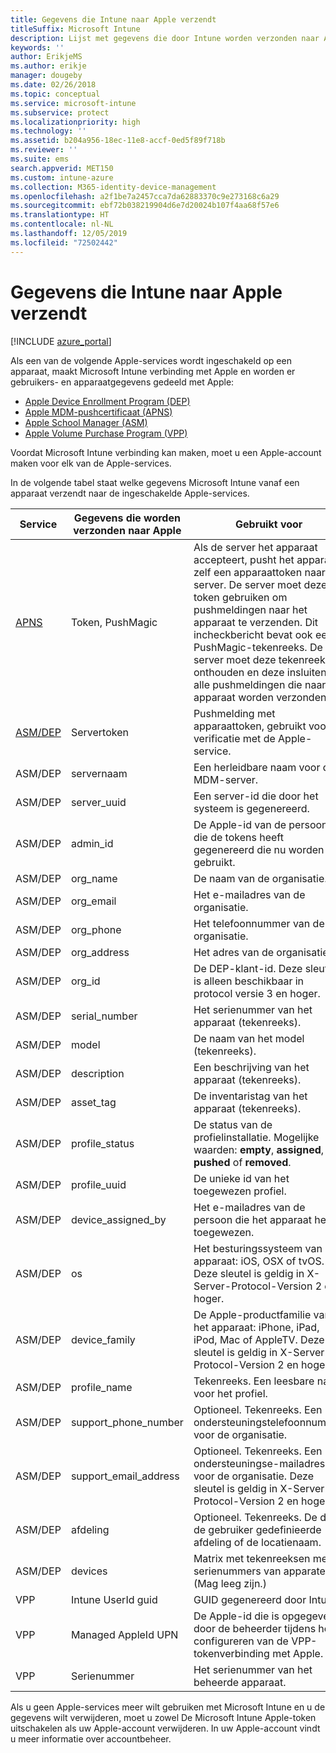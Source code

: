 ```yaml
---
title: Gegevens die Intune naar Apple verzendt
titleSuffix: Microsoft Intune
description: Lijst met gegevens die door Intune worden verzonden naar Apple.
keywords: ''
author: ErikjeMS
ms.author: erikje
manager: dougeby
ms.date: 02/26/2018
ms.topic: conceptual
ms.service: microsoft-intune
ms.subservice: protect
ms.localizationpriority: high
ms.technology: ''
ms.assetid: b204a956-18ec-11e8-accf-0ed5f89f718b
ms.reviewer: ''
ms.suite: ems
search.appverid: MET150
ms.custom: intune-azure
ms.collection: M365-identity-device-management
ms.openlocfilehash: a2f1be7a2457cca7da62883370c9e273168c6a29
ms.sourcegitcommit: ebf72b038219904d6e7d20024b107f4aa68f57e6
ms.translationtype: HT
ms.contentlocale: nl-NL
ms.lasthandoff: 12/05/2019
ms.locfileid: "72502442"
---
```

# <a name="data-intune-sends-to-apple"></a>Gegevens die Intune naar Apple verzendt

[!INCLUDE [azure_portal](../includes/azure_portal.md)]

Als een van de volgende Apple-services wordt ingeschakeld op een apparaat, maakt Microsoft Intune verbinding met Apple en worden er gebruikers- en apparaatgegevens gedeeld met Apple: 

- [Apple Device Enrollment Program (DEP)](../enrollment/device-enrollment-program-enroll-ios.md)
- [Apple MDM-pushcertificaat (APNS)](../enrollment/apple-mdm-push-certificate-get.md)
- [Apple School Manager (ASM)](https://docs.microsoft.com/schooldatasync/apple-school-manager-integration-with-intune-for-education-and-school-data-sync)
- [Apple Volume Purchase Program (VPP)](../apps/vpp-apps-ios.md)

Voordat Microsoft Intune verbinding kan maken, moet u een Apple-account maken voor elk van de Apple-services.

In de volgende tabel staat welke gegevens Microsoft Intune vanaf een apparaat verzendt naar de ingeschakelde Apple-services. 

| Service | Gegevens die worden verzonden naar Apple | Gebruikt voor |
|---|---| ---|
| [APNS](https://developer.apple.com/library/content/documentation/Miscellaneous/Reference/MobileDeviceManagementProtocolRef/3-MDM_Protocol/MDM_Protocol.html#//apple_ref/doc/uid/TP40017387-CH3-SW2) | Token, PushMagic | Als de server het apparaat accepteert, pusht het apparaat zelf een apparaattoken naar de server. De server moet deze token gebruiken om pushmeldingen naar het apparaat te verzenden. Dit incheckbericht bevat ook een PushMagic-tekenreeks. De server moet deze tekenreeks onthouden en deze insluiten in alle pushmeldingen die naar het apparaat worden verzonden. |
| [ASM/DEP](https://developer.apple.com/library/content/documentation/Miscellaneous/Reference/MobileDeviceManagementProtocolRef/3-MDM_Protocol/MDM_Protocol.html#//apple_ref/doc/uid/TP40017387-CH3-SW2) | Servertoken | Pushmelding met apparaattoken, gebruikt voor verificatie met de Apple-service. |
| ASM/DEP | servernaam | Een herleidbare naam voor de MDM-server. |
| ASM/DEP | server_uuid | Een server-id die door het systeem is gegenereerd. |
| ASM/DEP | admin_id | De Apple-id van de persoon die de tokens heeft gegenereerd die nu worden gebruikt. |
| ASM/DEP | org_name | De naam van de organisatie. |
| ASM/DEP | org_email | Het e-mailadres van de organisatie. |
| ASM/DEP | org_phone | Het telefoonnummer van de organisatie. |
| ASM/DEP | org_address | Het adres van de organisatie. |
| ASM/DEP | org_id | De DEP-klant-id. Deze sleutel is alleen beschikbaar in protocol versie 3 en hoger. |
| ASM/DEP | serial_number | Het serienummer van het apparaat (tekenreeks). |
| ASM/DEP | model | De naam van het model (tekenreeks). |
| ASM/DEP | description | Een beschrijving van het apparaat (tekenreeks). |
| ASM/DEP | asset_tag | De inventaristag van het apparaat (tekenreeks). |
| ASM/DEP | profile_status | De status van de profielinstallatie. Mogelijke waarden: **empty**, **assigned**, **pushed** of **removed**. |
| ASM/DEP | profile_uuid | De unieke id van het toegewezen profiel. |
| ASM/DEP | device_assigned_by | Het e-mailadres van de persoon die het apparaat heeft toegewezen. |
| ASM/DEP | os | Het besturingssysteem van het apparaat: iOS, OSX of tvOS. Deze sleutel is geldig in X-Server-Protocol-Version 2 en hoger. |
| ASM/DEP | device_family | De Apple-productfamilie van het apparaat: iPhone, iPad, iPod, Mac of AppleTV. Deze sleutel is geldig in X-Server-Protocol-Version 2 en hoger. |
| ASM/DEP | profile_name | Tekenreeks. Een leesbare naam voor het profiel. |
| ASM/DEP | support_phone_number | Optioneel. Tekenreeks. Een ondersteuningstelefoonnummer voor de organisatie. |
| ASM/DEP | support_email_address | Optioneel. Tekenreeks. Een ondersteuningse-mailadres voor de organisatie. Deze sleutel is geldig in X-Server-Protocol-Version 2 en hoger. |
| ASM/DEP | afdeling | Optioneel. Tekenreeks. De door de gebruiker gedefinieerde afdeling of de locatienaam. |
| ASM/DEP | devices | Matrix met tekenreeksen met serienummers van apparaten. (Mag leeg zijn.) |
| VPP | Intune UserId guid | GUID gegenereerd door Intune. |
| VPP | Managed AppleId UPN | De Apple-id die is opgegeven door de beheerder tijdens het configureren van de VPP-tokenverbinding met Apple. |
| VPP | Serienummer | Het serienummer van het beheerde apparaat. |

Als u geen Apple-services meer wilt gebruiken met Microsoft Intune en u de gegevens wilt verwijderen, moet u zowel De Microsoft Intune Apple-token uitschakelen als uw Apple-account verwijderen. In uw Apple-account vindt u meer informatie over accountbeheer.


